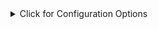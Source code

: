 <details>
<summary>Click for Configuration Options</summary>

<table>
  <thead>
    <tr>
    {%- unless include.disable.option -%}
      <th>option</th>
    {%- endunless -%}
    {%- unless include.disable.description -%}
      <th style="min-width: 350px;">description</th>
    {%- endunless -%}
    {%- unless include.disable.type -%}
      <th>type</th>
    {%- endunless -%}
    {%- unless include.disable.required -%}
      <th>required</th>
    {%- endunless -%}
    {%- unless include.disable.default -%}
      <th style="min-width: 100px;">default</th>
    {%- endunless -%}
    {%- unless include.disable.example -%}
      <th style="min-width: 350px;">example</th>
    {%- endunless -%}
    </tr>
  </thead>
  <tbody>
{%- assign rows = (include.options | deepSort: "annotations.tag", "@deprecated") -%}
{%- for option in rows %}
    <tr>
    {%- unless include.disable.option -%}
      <td>{{- option.name -}}</td>
    {%- endunless -%}
    {%- unless include.disable.description -%}
      <td>
      {{- option.annotations | where: "tag", "@description" | first | map: "content" -}}
      {%- assign deprecatedArr = option.annotations | where: "tag", "@deprecated" | default([]) -%}
      {%- if deprecatedArr.size > 0 -%}
        <blockquote class="warn"><p>Will be deprecated in: v{{- deprecatedArr | first | map: "content" -}}</p></blockquote>
      {%- endif -%}
      {%- assign remarksArr = option.annotations | where: "tag", "@remarks" | default([]) -%}
      {%- for remark in remarksArr %}
        <blockquote class="note"><p>{{- remark.content -}}</p></blockquote>
      {%- endfor %}
      </td>
    {%- endunless -%}
    {%- unless include.disable.type -%}
      <td>
      {%- if option.type.type == "reference" -%}
        Object
      {%- elsif option.type.type == "array" -%}
        Array
      {%- else -%}
        {{- option.type.name -}}
      {%- endif -%}
      </td>
    {%- endunless -%}
    {%- unless include.disable.required -%}
      <td>{{- option.flags.isOptional | ternary: "no", "yes" -}}</td>
    {%- endunless -%}
    {%- unless include.disable.default -%}
      <td>
      {%- assign defaultArr = option.annotations | where: "tag", "@defaultValue" | default([]) -%}
      {%- if defaultArr.size > 0 -%}
        {{- option.annotations | find: "tag", "@defaultValue" | map: "content" -}}
      {%- else -%}
        -
      {%- endif -%}
      </td>
    {%- endunless -%}
    {%- unless include.disable.example -%}
      <td>
        <pre>{{- option.annotations | where: "tag", "@example" | first | map: "content" -}}</pre>
      </td>
    {%- endunless -%}
    </tr>
{%- endfor %}
  </tbody>
</table>

</details>

